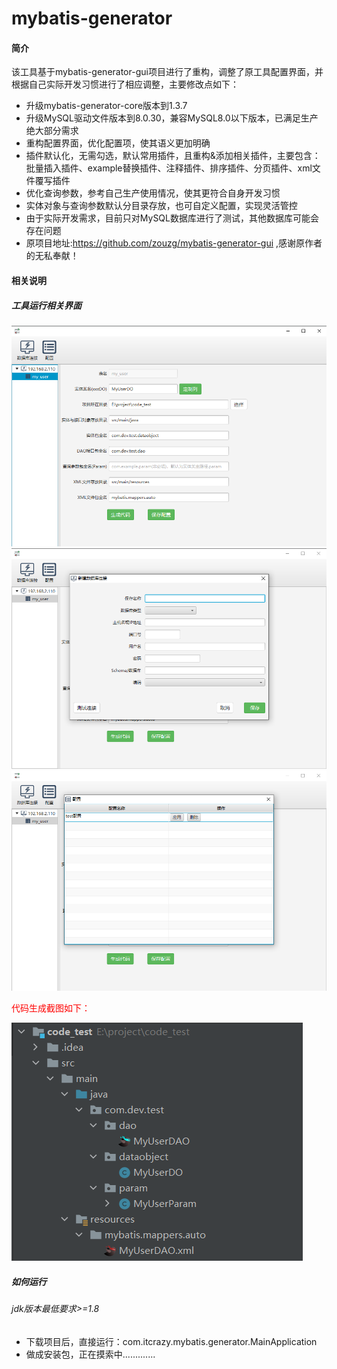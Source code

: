 # mybatis-generator

#### 简介
该工具基于mybatis-generator-gui项目进行了重构，调整了原工具配置界面，并根据自己实际开发习惯进行了相应调整，主要修改点如下：
- 升级mybatis-generator-core版本到1.3.7
- 升级MySQL驱动文件版本到8.0.30，兼容MySQL8.0以下版本，已满足生产绝大部分需求
- 重构配置界面，优化配置项，使其语义更加明确
- 插件默认化，无需勾选，默认常用插件，且重构&添加相关插件，主要包含：批量插入插件、example替换插件、注释插件、排序插件、分页插件、xml文件覆写插件
- 优化查询参数，参考自己生产使用情况，使其更符合自身开发习惯
- 实体对象与查询参数默认分目录存放，也可自定义配置，实现灵活管控
- 由于实际开发需求，目前只对MySQL数据库进行了测试，其他数据库可能会存在问题
- 原项目地址:https://github.com/zouzg/mybatis-generator-gui ,感谢原作者的无私奉献！

#### 相关说明
##### 工具运行相关界面
![img.png](src/main/resources/readmeimages/img.png)
![img_1.png](src/main/resources/readmeimages/img_1.png)
![img_2.png](src/main/resources/readmeimages/img_2.png)

<font color=red>代码生成截图如下：</font>

![img_3.png](src/main/resources/readmeimages/img_3.png)

##### 如何运行
###### jdk版本最低要求>=1.8

- 下载项目后，直接运行：com.itcrazy.mybatis.generator.MainApplication
- 做成安装包，正在摸索中.............